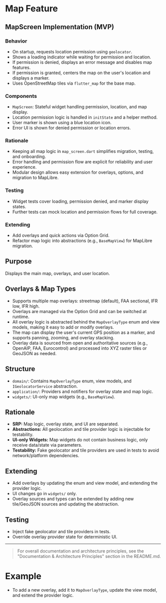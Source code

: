 
# Map Feature

## MapScreen Implementation (MVP)

### Behavior
- On startup, requests location permission using `geolocator`.
- Shows a loading indicator while waiting for permission and location.
- If permission is denied, displays an error message and disables map features.
- If permission is granted, centers the map on the user's location and displays a marker.
- Uses OpenStreetMap tiles via `flutter_map` for the base map.

### Components
- `MapScreen`: Stateful widget handling permission, location, and map display.
- Location permission logic is handled in `initState` and a helper method.
- User marker is shown using a blue location icon.
- Error UI is shown for denied permission or location errors.

### Rationale
- Keeping all map logic in `map_screen.dart` simplifies migration, testing, and onboarding.
- Error handling and permission flow are explicit for reliability and user experience.
- Modular design allows easy extension for overlays, options, and migration to MapLibre.

### Testing
- Widget tests cover loading, permission denied, and marker display states.
- Further tests can mock location and permission flows for full coverage.

### Extending
- Add overlays and quick actions via Option Grid.
- Refactor map logic into abstractions (e.g., `BaseMapView`) for MapLibre migration.


## Purpose
Displays the main map, overlays, and user location.

## Overlays & Map Types
- Supports multiple map overlays: streetmap (default), FAA sectional, IFR low, IFR high.
- Overlays are managed via the Option Grid and can be switched at runtime.
- All overlay logic is abstracted behind the `MapOverlayType` enum and view models, making it easy to add or modify overlays.
- The map can display the user's current GPS position as a marker, and supports panning, zooming, and overlay stacking.
- Overlay data is sourced from open and authoritative sources (e.g., OpenAIP, FAA, Eurocontrol) and processed into XYZ raster tiles or GeoJSON as needed.

## Structure
- `domain/`: Contains `MapOverlayType` enum, view models, and `IGeolocatorService` abstraction.
- `application/`: Providers and notifiers for overlay state and map logic.
- `widgets/`: UI-only map widgets (e.g., `BaseMapView`).

## Rationale
- **SRP:** Map logic, overlay state, and UI are separated.
- **Abstractions:** All geolocation and tile provider logic is injectable for testability.
- **UI-only Widgets:** Map widgets do not contain business logic, only receive data/state via parameters.
- **Testability:** Fake geolocator and tile providers are used in tests to avoid network/platform dependencies.

## Extending
- Add overlays by updating the enum and view model, and extending the provider logic.
- UI changes go in `widgets/` only.
- Overlay sources and types can be extended by adding new tile/GeoJSON sources and updating the abstraction.

## Testing
- Inject fake geolocator and tile providers in tests.
- Override overlay provider state for deterministic UI.

---

> For overall documentation and architecture principles, see the "Documentation & Architecture Principles" section in the README.md.

# Example
- To add a new overlay, add it to `MapOverlayType`, update the view model, and extend the provider logic.

